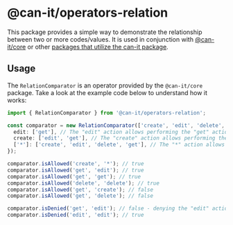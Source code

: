 # @can-it/operators-relation

This package provides a simple way to demonstrate the relationship between two or more codes/values. It is used in conjunction with [@can-it/core](https://www.npmjs.com/package/@can-it/core) or other [packages that utilize the can-it package](https://www.npmjs.com/search?q=keywords%3Acan-it-utilization).

## Usage

The `RelationComparator` is an operator provided by the `@can-it/core` package. Take a look at the example code below to understand how it works:

```typescript
import { RelationComparator } from '@can-it/operators-relation';

const comparator = new RelationComparator(['create', 'edit', 'delete', 'get', '*'], {
  edit: ['get'], // The "edit" action allows performing the "get" action.
  create: ['edit', 'get'], // The "create" action allows performing the "edit" and "get" actions.
  ['*']: ['create', 'edit', 'delete', 'get'], // The "*" action allows performing all other actions.
});

comparator.isAllowed('create', '*'); // true
comparator.isAllowed('get', 'edit'); // true
comparator.isAllowed('get', 'get'); // true
comparator.isAllowed('delete', 'delete'); // true
comparator.isAllowed('get', 'create'); // false
comparator.isAllowed('get', 'delete'); // false

comparator.isDenied('get', 'edit'); // false - denying the "edit" action does not necessarily mean denying the "view" action.
comparator.isDenied('edit', 'edit'); // true
```
